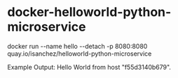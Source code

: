 # docker-helloworld-python-microservice

docker run --name hello --detach -p 8080:8080 quay.io/isanchez/helloworld-python-microservice


Example Output:
Hello World from host "f55d3140b679".
